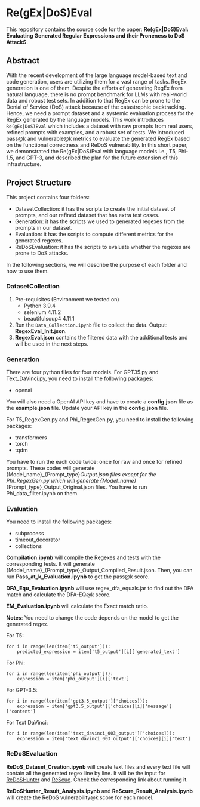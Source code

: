 # Re(gEx|DoS)Eval
This repository contains the source code for the paper: **Re(gEx|DoS)Eval: Evaluating Generated Regular Expressions and their Proneness to DoS AttackS**.

## Abstract
With the recent development of the large language model-based text and code generation, users are utilizing them for a vast range of tasks. RegEx generation is one of them. Despite the efforts of generating RegEx from natural language, there is no prompt benchmark for LLMs with real-world data and robust test sets. In addition to that RegEx can be prone to the Denial of Service (DoS) attack because of the catastrophic backtracking. Hence, we need a prompt dataset and a systemic evaluation process for the RegEx generated by the language models. This work introduces `Re(gEx|DoS)Eval` which includes a dataset with raw prompts from real users, refined prompts with examples, and a robust set of tests. We introduced pass@k and vulnerable@k metrics to evaluate the generated RegEx based on the functional correctness and ReDoS vulnerability. In this short paper, we demonstrated the Re(gEx|DoS)Eval with language models i.e., T5, Phi-1.5, and GPT-3, and described the plan for the future extension of this infrastructure.

## Project Structure

This project contains four folders:
 - DatasetCollection: it has the scripts to create the initial dataset of prompts, and our refined dataset that has extra test cases.
 - Generation: it has the scripts we used to generated regexes from the prompts in our dataset.
 - Evaluation: it has the scripts to compute different metrics for the generated regexes.
 - ReDoSEvaluation:  it has the scripts to evaluate whether the regexes are prone to DoS attacks.

In the following sections, we will describe the purpose of each folder and how to use them.

### DatasetCollection

1. Pre-requisites (Environment we tested on)
   - Python 3.9.4
   - selenium 4.11.2
   - beautifulsoup4 4.11.1
2. Run the `Data_Collection.ipynb` file to collect the data. Output: **RegexEval_Init.json**.
3. **RegexEval.json** contains the filtered data with the additional tests and will be used in the next steps.

### Generation
There are four python files for four models.
For GPT35.py and Text_DaVinci.py, you need to install the following packages:
- openai

You will also need a OpenAI API key and have to create a **config.json** file as the **example.json** file. Update your API key in the **config.json** file.

For T5_RegexGen.py and Phi_RegexGen.py, you need to install the following packages:
- transformers 
- torch
- tqdm

You have to run the each code twice: once for raw and once for refined prompts. These codes will generate {Model_name}_{Prompt_type}_Output.json files except for the Phi_RegexGen.py which will generate {Model_name}_{Prompt_type}_Output_Original.json files. You have to run Phi_data_filter.ipynb on them.

### Evaluation
You need to install the following packages:
- subprocess
- timeout_decorator
- collections

**Compilation.ipynb** will compile the Regexes and tests with the corresponding tests. It will generate {Model_name}_{Prompt_type}_Output_Compiled_Result.json. Then, you can run **Pass_at_k_Evaluation.ipynb** to get the pass@k score.

**DFA_Equ_Evaluation.ipynb** will use regex_dfa_equals.jar to find out the DFA match and calculate the DFA-EQ@k score.


**EM_Evaluation.ipynb** will calculate the Exact match ratio.

**Notes**:
You need to change the code depends on the model to get the generated regex.

For T5:
```
for i in range(len(item['t5_output'])):
    predicted_expression = item['t5_output'][i]['generated_text']
```

For Phi:
```
for i in range(len(item['phi_output'])):
    expression = item['phi_output'][i]['text']
```

For GPT-3.5:
```
for i in range(len(item['gpt3.5_output']['choices])):
    expression = item['gpt3.5_output']['choices][i]['message']['content']
```


For Text DaVinci:
```
for i in range(len(item['text_davinci_003_output']['choices])):
    expression = item['text_davinci_003_output']['choices][i]['text']
```

### ReDoSEvaluation
**ReDoS_Dataset_Creation.ipynb** will create text files and every text file will contain all the generated regex line by line. It will be the input for [ReDoSHunter](https://github.com/yetingli/ReDoSHunter) and [ReScue](https://github.com/2bdenny/ReScue). Check the corresponding link about running it.

**ReDoSHunter_Result_Analysis.ipynb** and **ReScure_Result_Analysis.ipynb** will create the ReDoS vulnerability@k score for each model.
